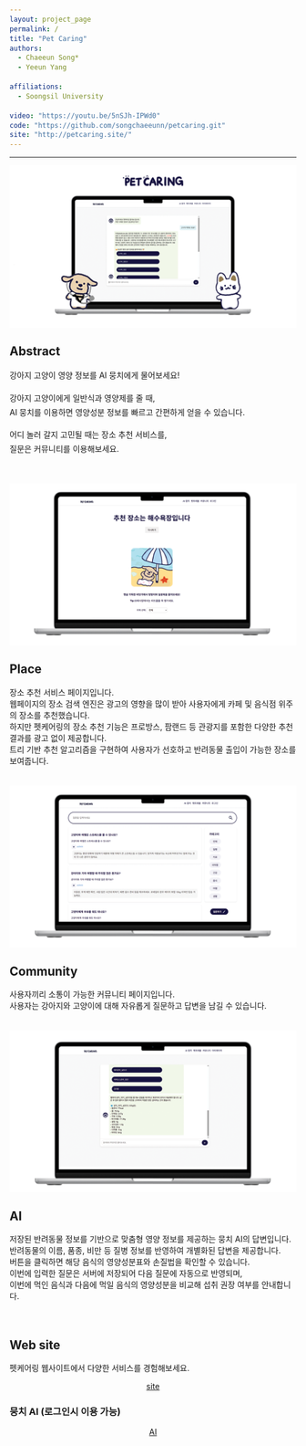 ```yaml
---
layout: project_page
permalink: /
title: "Pet Caring"
authors:
  - Chaeeun Song*
  - Yeeun Yang
    
affiliations:
  - Soongsil University

video: "https://youtu.be/5nSJh-IPWd0"
code: "https://github.com/songchaeeunn/petcaring.git"
site: "http://petcaring.site/"
---
```


<body>
  <hr>
  <img src = "images/mainIMG.png" alt = "Example 001" style="display: block; margin: auto;">
</body>


<!-- Using HTML to center the abstract -->
<div class="columns is-centered has-text-centered">
  <div class="column is-four-fifths">
    <h2>Abstract</h2>
    <div class="has-text-centered content" style="line-height: 1.8;">
      <p>강아지 고양이 영양 정보를 AI 뭉치에게 물어보세요!</p>
      <p>강아지 고양이에게 일반식과 영양제를 줄 때,<br>AI 뭉치를 이용하면 영양성분 정보를 빠르고 간편하게 얻을 수 있습니다.</p>
      <p>어디 놀러 갈지 고민될 때는 장소 추천 서비스를,<br>질문은 커뮤니티를 이용해보세요.</p>
    </div>
  </div>
</div>
<br><br>


 <img src = "images/placeIMG.png" alt = "Example 001" style="display: block; margin: auto;">
 <div class="columns is-centered has-text-centered">
  <div class="column is-four-fifths">
    <h2>Place</h2>
    <div class="has-text-centered">
      장소 추천 서비스 페이지입니다. <br>
      웹페이지의 장소 검색 엔진은 광고의 영향을 많이 받아 사용자에게 카페 및 음식점 위주의 장소를 추천했습니다. <br>
      하지만 펫케어링의 장소 추천 기능은 프로방스, 팜랜드 등 관광지를 포함한 다양한 추천 결과를 광고 없이 제공합니다. <br>
      트리 기반 추천 알고리즘을 구현하여 사용자가 선호하고 반려동물 출입이 가능한 장소를 보여줍니다.
    </div>
  </div>
</div>
<br><br>

<img src = "images/commuIMG.png" alt = "Example 001" style="display: block; margin: auto;">
<div class="columns is-centered has-text-centered">
  <div class="column is-four-fifths">
    <h2>Community</h2>
    <div class="has-text-centered">
      사용자끼리 소통이 가능한 커뮤니티 페이지입니다.<br>
      사용자는 강아지와 고양이에 대해 자유롭게 질문하고 답변을 남길 수 있습니다.
    </div>
  </div>
</div>
<br><br>

<img src = "images/AIimg.png" alt = "Example 001" style="display: block; margin: auto;">
<div class="columns is-centered has-text-centered">
  <div class="column is-four-fifths">
    <h2>AI</h2>
    <div class="has-text-centered">
      저장된 반려동물 정보를 기반으로 맞춤형 영양 정보를 제공하는 뭉치 AI의 답변입니다. <br>
      반려동물의 이름, 품종, 비만 등 질병 정보를 반영하여 개별화된 답변을 제공합니다. <br>
      버튼을 클릭하면 해당 음식의 영양성분표와 손질법을 확인할 수 있습니다. <br>
      이번에 입력한 질문은 서버에 저장되어 다음 질문에 자동으로 반영되며, <br>
      이번에 먹인 음식과 다음에 먹일 음식의 영양성분을 비교해 섭취 권장 여부를 안내합니다.
    </div>
  </div>
</div>
 <br><br>  

<!-- Dataset Download Buttons -->


## Web site
펫케어링 웹사이트에서 다양한 서비스를 경험해보세요.
<div class="buttons" style="text-align: center; margin-top: 1em;">
  <a class="button is-primary" href="http://petcaring.site/" target="_blank">site</a>
</div>


### 뭉치 AI (로그인시 이용 가능)
<div class="buttons" style="text-align: center; margin-top: 1em;">
  <a class="button is-primary" href="http://43.202.9.123/html/chat/chatbot.html" target="_blank">AI</a>
</div>  

</code></pre>

